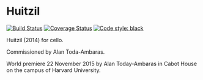 Huitzil
=======

[![Build Status](https://travis-ci.org/trevorbaca/huitzil.svg?branch=master)](https://travis-ci.org/trevorbaca/huitzil)
[![Coverage Status](https://coveralls.io/repos/github/trevorbaca/huitzil/badge.svg?branch=master)](https://coveralls.io/github/trevorbaca/huitzil?branch=master)
[![Code style: black](https://img.shields.io/badge/code%20style-black-000000.svg)](https://github.com/ambv/black)

Huitzil (2014) for cello.

Commissioned by Alan Toda-Ambaras.

World premiere 22 November 2015 by Alan Today-Ambaras in Cabot House on the
campus of Harvard University.
